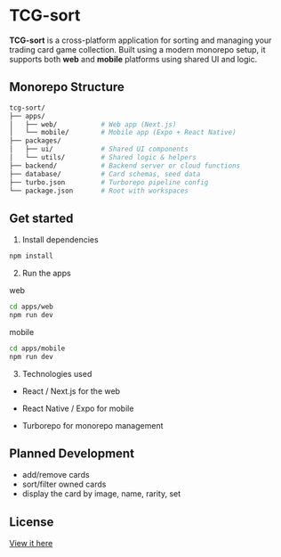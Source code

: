 # TCG-sort

**TCG-sort** is a cross-platform application for sorting and managing your trading card game collection. Built using a modern monorepo setup, it supports both **web** and **mobile** platforms using shared UI and logic.

## Monorepo Structure

```bash
tcg-sort/
├── apps/
│   ├── web/           # Web app (Next.js)
│   └── mobile/        # Mobile app (Expo + React Native)
├── packages/
│   ├── ui/            # Shared UI components
│   └── utils/         # Shared logic & helpers
├── backend/           # Backend server or cloud functions
├── database/          # Card schemas, seed data
├── turbo.json         # Turborepo pipeline config
└── package.json       # Root with workspaces
```

## Get started

1. Install dependencies
```bash
npm install
```
2. Run the apps

web
```bash
cd apps/web
npm run dev
```
mobile
```bash
cd apps/mobile
npm run dev
```
3. Technologies used

- React / Next.js for the web

- React Native / Expo for mobile

- Turborepo for monorepo management

## Planned Development
- add/remove cards
- sort/filter owned cards
- display the card by image, name, rarity, set

## License
[View it here](License)